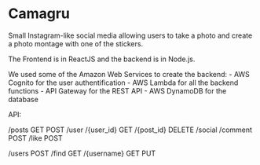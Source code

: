 # Camagru

Small Instagram-like social media allowing users to take a photo and create a photo montage with one of the stickers.

The Frontend is in ReactJS and the backend is in Node.js.

We used some of the Amazon Web Services to create the backend:
	- AWS Cognito for the user authentification
	- AWS Lambda for all the backend functions
	- API Gateway for the REST API
	- AWS DynamoDB for the database

API:

/posts
GET
POST
	/user
		/{user_id}
		GET
	/{post_id}
	DELETE
		/social
			/comment
			POST
			/like
			POST

/users
POST
	/find
	GET
	/{username}
	GET
	PUT
